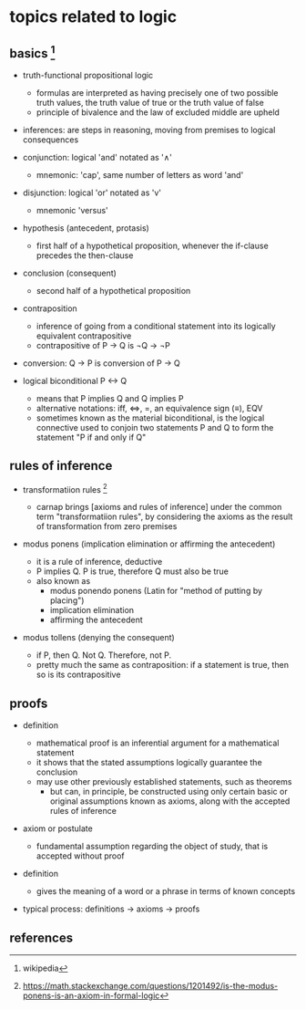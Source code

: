 # topics related to logic

## basics [^1]

- truth-functional propositional logic
  - formulas are interpreted as having precisely one of two possible truth values, 
    the truth value of true or the truth value of false
  - principle of bivalence and the law of excluded middle are upheld

- inferences: are steps in reasoning, moving from premises to logical consequences

- conjunction: logical 'and' notated as '∧' 
  - mnemonic: 'cap', same number of letters as word 'and'
- disjunction: logical 'or' notated as 'v' 
  - mnemonic 'versus'

- hypothesis (antecedent, protasis)
  - first half of a hypothetical proposition, whenever the if-clause precedes the then-clause

- conclusion (consequent)
  - second half of a hypothetical proposition

- contraposition
  - inference of going from a conditional statement into its logically equivalent contrapositive
  - contrapositive of P → Q is ¬Q → ¬P

- conversion: Q → P is conversion of P → Q

- logical biconditional P <-> Q
  - means that P implies Q and Q implies P
  - alternative notations: iff, <=>, =, an equivalence sign (≡), EQV
  - sometimes known as the material biconditional, is the logical connective used to conjoin two 
    statements P and Q to form the statement "P if and only if Q"


## rules of inference

- transformatiion rules [^2]
  - carnap brings [axioms and rules of inference] under the common term "transformatiion rules", 
    by considering the axioms as the result of transformation from zero premises 

- modus ponens (implication elimination or affirming the antecedent)
    - it is a rule of inference, deductive
    - P implies Q. P is true, therefore Q must also be true
    - also known as
      - modus ponendo ponens (Latin for "method of putting by placing")
      - implication elimination
      - affirming the antecedent

- modus tollens (denying the consequent)
  - if P, then Q. Not Q. Therefore, not P.
  - pretty much the same as contraposition: if a statement is true, then so is its contrapositive


## proofs

- definition
  - mathematical proof is an inferential argument for a mathematical statement
  - it shows that the stated assumptions logically guarantee the conclusion
  - may use other previously established statements, such as theorems
    - but can, in principle, be constructed using only certain basic or original assumptions
      known as axioms, along with the accepted rules of inference

- axiom or postulate
  - fundamental assumption regarding the object of study, that is accepted without proof

- definition
  - gives the meaning of a word or a phrase in terms of known concepts

- typical process: definitions -> axioms -> proofs


## references

[^1]: wikipedia
[^2]: https://math.stackexchange.com/questions/1201492/is-the-modus-ponens-is-an-axiom-in-formal-logic
